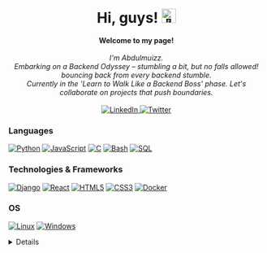 <h1 align="center">Hi, guys! <img src="https://github.com/wervlad/wervlad/assets/24524555/766d336d-b87d-44ba-807c-c51de2bc6b4d" width="28px" alt="👋"></h1>

<p align="center">
    <b>Welcome to my page!</b><br><br>
    <i>
        I'm Abdulmuizz.<br>
        Embarking on a Backend Odyssey – stumbling a bit, but no falls allowed! bouncing back from every backend stumble.<br>
        Currently in the 'Learn to Walk Like a Backend Boss' phase.  Let's collaborate on projects that push boundaries.<br>
    </i><br>
    <a href="https://www.linkedin.com/in/abdulmuizzhamz1">
        <img src="https://img.shields.io/badge/LinkedIn-blue?style=flat-square&logo=linkedin" alt="LinkedIn">
    </a>
    <a href="https://www.twitter.com/Abdulmuizz98">
        <img src="https://img.shields.io/badge/Twitter-blue?style=flat-square&logo=twitter" alt="Twitter">
    </a>
    <!--
    <a href="https://leetcode.com/wervlad">
        <img src="https://img.shields.io/badge/LeetCode-blue?style=flat-square&logo=LeetCode" alt="LeetCode">
    </a>
    -->
</p>

### Languages
[![Python](https://img.shields.io/badge/python-black?style=for-the-badge&logo=python)](https://github.com/Abdulmuizz98)
[![JavaScript](https://img.shields.io/badge/javascript-black?style=for-the-badge&logo=javascript)](https://github.com/Abdulmuizz98)
[![C](https://img.shields.io/badge/c-black?style=for-the-badge&logo=c)](https://github.com/Abdulmuizz98)
[![Bash](https://img.shields.io/badge/bash-black?style=for-the-badge&logo=gnu-bash&logoColor=white)](https://github.com/Abdulmuizz98)
[![SQL](https://img.shields.io/badge/sql-black?style=for-the-badge&logo=mysql)](https://github.com/Abdulmuizz98)
<!--[![Java](https://img.shields.io/badge/java-black?style=for-the-badge&logo=openjdk)](https://github.com/wervlad)
[![Clojure](https://img.shields.io/badge/clojure-black?style=for-the-badge&logo=clojure)](https://github.com/wervlad)
[![C++](https://img.shields.io/badge/c++-black?style=for-the-badge&logo=cplusplus)](https://github.com/wervlad)-->

### Technologies & Frameworks
[![Django](https://img.shields.io/badge/django-black?style=for-the-badge&logo=django)](https://github.com/Abdulmuizz98)
[![React](https://img.shields.io/badge/react-black?style=for-the-badge&logo=react)](https://github.com/Abdulmuizz98)
[![HTML5](https://img.shields.io/badge/html5-black?style=for-the-badge&logo=html5)](https://github.com/Abdulmuizz98)
[![CSS3](https://img.shields.io/badge/css3-black?style=for-the-badge&logo=css3)](https://github.com/Abdulmuizz98)
[![Docker](https://img.shields.io/badge/docker-black?style=for-the-badge&logo=docker)](https://github.com/Abdulmuizz98)

### OS
[![Linux](https://img.shields.io/badge/linux-black?style=for-the-badge&logo=Linux)](https://github.com/Abdulmuizz98)
[![Windows](https://img.shields.io/badge/Windows-black?style=for-the-badge&logo=Windows)](https://github.com/Abdulmuizz98)

<details>
<p align="center">
  <a href="https://github.com/wervlad">
    <img src="http://github-profile-summary-cards.vercel.app/api/cards/profile-details?username=wervlad&theme=transparent" />
  </a>
  <a href="https://github.com/wervlad">
    <img src="https://github-readme-streak-stats.herokuapp.com/?user=wervlad&hide_border=true&card_width=338&theme=transparent" />
  </a>
  <a href="https://github.com/wervlad">
    <img src="http://github-profile-summary-cards.vercel.app/api/cards/stats?username=wervlad&theme=transparent" />
  </a>
  <a href="https://github.com/wervlad">
    <img src="https://github-readme-stats.vercel.app/api/top-langs/?username=wervlad&langs_count=10&exclude_repo=&hide=jupyter%20notebook,vim%20script,cmake,makefile,batchfile,emacs%20lisp,css,html&layout=default&card_width=699&hide_border=true&theme=transparent" />
  </a>
</p>
</details>

<!--
<p align="center">
  <a href="https://github.com/Abdulmuizz98">
    <img src="https://komarev.com/ghpvc/?username=Abdulmuizz98&color=blue&style=flat)" />
  </a>
</p>

- 🔭 I’m currently working on ...
- 🌱 I’m currently learning ...
- 👯 I’m looking to collaborate on ...
- 🤔 I’m looking for help with ...
- 💬 Ask me about ...
- 📫 How to reach me: ...
- 😄 Pronouns: ...
- ⚡ Fun fact: ...
-->
